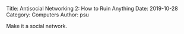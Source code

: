 Title: Antisocial Networking 2: How to Ruin Anything
Date: 2019-10-28
Category: Computers
Author: psu

Make it a social network.

